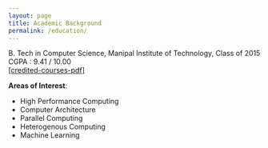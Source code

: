```yaml
---
layout: page
title: Academic Background
permalink: /education/
---
```


B. Tech in Computer Science, Manipal Institute of Technology, Class of 2015 </br>
CGPA : 9.41 / 10.00 </br> <a href ="{{ site.baseurl }}/assets/courses-manipal.pdf"> [credited-courses-pdf] </a>

**Areas of Interest**:  </br>

- High Performance Computing 
- Computer Architecture 
- Parallel Computing 
- Heterogenous Computing
- Machine Learning </br>














